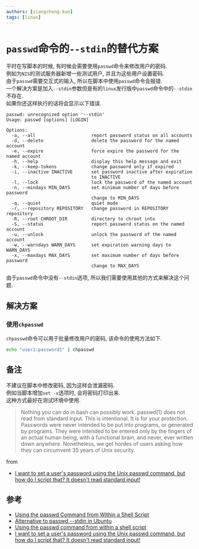 ```yaml
---
authors: [xiangcheng.kuo]
tags: [linux]
---
```


# `passwd`命令的`--stdin`的替代方案

平时在写脚本的时候, 有时候会需要使用`passwd`命令来修改用户的密码.<br/>
例如为`NIS`的测试服务器新增一些测试用户, 并且为这些用户设置密码.<br/>
由于`passwd`需要交互式的输入, 所以在脚本中使用`passwd`命令会报错.<br/>
一个解决方案是加入`--stdin`参数但是有的`linux`发行版中`passwd`命令中的`--stdin`不存在.<br/>
如果你还这样执行的话将会显示以下错误.<br/>

```log
passwd: unrecognized option '--stdin'
Usage: passwd [options] [LOGIN]

Options:
  -a, --all                     report password status on all accounts
  -d, --delete                  delete the password for the named account
  -e, --expire                  force expire the password for the named account
  -h, --help                    display this help message and exit
  -k, --keep-tokens             change password only if expired
  -i, --inactive INACTIVE       set password inactive after expiration
                                to INACTIVE
  -l, --lock                    lock the password of the named account
  -n, --mindays MIN_DAYS        set minimum number of days before password
                                change to MIN_DAYS
  -q, --quiet                   quiet mode
  -r, --repository REPOSITORY   change password in REPOSITORY repository
  -R, --root CHROOT_DIR         directory to chroot into
  -S, --status                  report password status on the named account
  -u, --unlock                  unlock the password of the named account
  -w, --warndays WARN_DAYS      set expiration warning days to WARN_DAYS
  -x, --maxdays MAX_DAYS        set maximum number of days before password
                                change to MAX_DAYS
```

由于`passwd`命令中没有`--stdin`选项, 所以我们需要使用其他的方式来解决这个问题.<br/>

<!--truncate-->

## 解决方案

### 使用`chpasswd`

`chpasswd`命令可以用于批量修改用户的密码, 该命令的使用方法如下.

```bash
echo "user1:password1" | chpasswd
```

## 备注

不建议在脚本中修改密码, 因为这样会泄漏密码.<br/>
例如当脚本增加`set -x`选项时, 会将密码打印出来.<br/>
这种方式最好在测试环境中使用.<br/>

> Nothing you can do in bash can possibly work. 
> passwd(1) does not read from standard input. 
> This is intentional. It is for your protection. 
> Passwords were never intended to be put into programs, or generated by programs. 
> They were intended to be entered only by the fingers of an actual human being, with a functional brain, and never, ever written down anywhere. 
> Nonetheless, we get hordes of users asking how they can circumvent 35 years of Unix security.

from
- [I want to set a user's password using the Unix passwd command, but how do I script that? It doesn't read standard input!](http://mywiki.wooledge.org/BashFAQ/078)

## 参考

- [Using the passwd Command from Within a Shell Script](https://www.baeldung.com/linux/passwd-shell-script#1-using-stdin-option)
- [Alternative to passwd --stdin in Ubuntu](https://askubuntu.com/questions/1115795/alternative-to-passwd-stdin-in-ubuntu)
- [Using the passwd command from within a shell script](https://stackoverflow.com/questions/714915/using-the-passwd-command-from-within-a-shell-script)
- [I want to set a user's password using the Unix passwd command, but how do I script that? It doesn't read standard input!](http://mywiki.wooledge.org/BashFAQ/078)